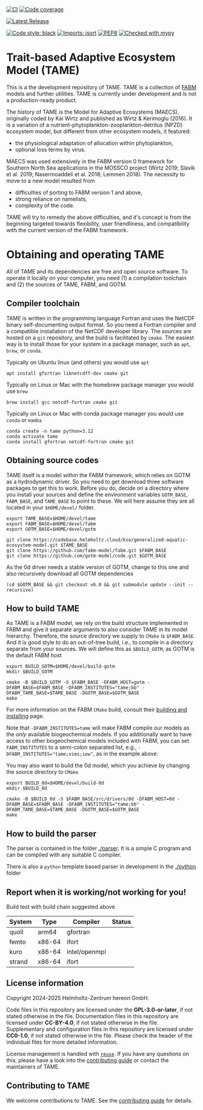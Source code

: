 <!--
SPDX-FileCopyrightText: 2024-2025 Helmholtz-Zentrum hereon GmbH
SPDX-FileContributor: Carsten Lemmen <carsten.lemmen@hereon.de>
SPDX-License-Identifier: CC0-1.0
-->

[![CI](https://codebase.helmholtz.cloud/kse/generalized-aquatic-ecosystem-model/badges/main/pipeline.svg)](https://codebase.helmholtz.cloud/kse/generalized-aquatic-ecosystem-model/-/pipelines?page=1&scope=all&ref=main)
[![Code coverage](https://codebase.helmholtz.cloud/kse/generalized-aquatic-ecosystem-model/badges/main/coverage.svg)](https://codebase.helmholtz.cloud/kse/generalized-aquatic-ecosystem-model/-/graphs/main/charts)

<!-- TODO: uncomment the following line when the package is registered at https://readthedocs.org -->
<!-- [![Docs](https://readthedocs.org/projects/generalized-aquatic-ecosystem-model/badge/?version=latest)](https://generalized-aquatic-ecosystem-model.readthedocs.io/en/latest/) -->

[![Latest Release](https://codebase.helmholtz.cloud/kse/generalized-aquatic-ecosystem-model/-/badges/release.svg)](https://codebase.helmholtz.cloud/kse/generalized-aquatic-ecosystem-model)

<!-- TODO: uncomment the following line when the package is published at https://pypi.org -->
<!-- [![PyPI version](https://img.shields.io/pypi/v/generalized-aquatic-ecosystem-model.svg)](https://pypi.python.org/pypi/generalized-aquatic-ecosystem-model/) -->

[![Code style: black](https://img.shields.io/badge/code%20style-black-000000.svg)](https://github.com/psf/black) [![Imports: isort](https://img.shields.io/badge/%20imports-isort-%231674b1?style=flat&labelColor=ef8336)](https://pycqa.github.io/isort/)
[![PEP8](https://img.shields.io/badge/code%20style-pep8-orange.svg)](https://www.python.org/dev/peps/pep-0008/) [![Checked with mypy](http://www.mypy-lang.org/static/mypy_badge.svg)](http://mypy-lang.org/)

<!-- TODO: uncomment the following line when the package is registered at https://api.reuse.software -->
<!-- [![REUSE status](https://api.reuse.software/badge/codebase.helmholtz.cloud/kse/generalized-aquatic-ecosystem-model)](https://api.reuse.software/info/codebase.helmholtz.cloud/kse/generalized-aquatic-ecosystem-model) -->

# Trait-based Adaptive Ecosystem Model (TAME)

This is a the development repository of TAME. TAME is a collection of [FABM](https://fabm.net) models and further utilities.  TAME is currently under development and is not a production-ready product.

The history of TAME is the Model for Adaptive Ecosystems (MAECS), originally coded by Kai Wirtz and published as Wirtz & Kerimoglu (2016).  It is a variation of a nutrient-phytoplankton-zooplankton-detritus (NPZD) ecosystem model, but different from other ecosystem models, it featured:
- the physiological adaptation of allocation within phytoplankton,
- optional loss terms by virus.

MAECS was used extensively in the FABM version 0 framework for Southern North Sea applications in the MOSSCO project (Wirtz 2019; Slavik et al. 2019; Nasermoaddeli et al. 2018; Lemmen 2018).  The necessity to move to a new model resulted from
- difficulties of porting to FABM version 1 and above,
- strong reliance on namelists,
- complexity of the code.

TAME will try to remedy the above difficulties, and it's concept is from the beginning targeted towards flexibility, user friendliness, and compatibility with the current version of the FABM framework.

# Obtaining and operating TAME

All of TAME and its dependencies are free and open source software. To operate it locally on your computer, you need (1) a compilation toolchain and (2) the sources of TAME, FABM, and GOTM.

## Compiler toolchain

TAME is written in the programming language Fortran and uses the NetCDF binary self-documenting output format.  So you need a Fortran compiler and a compatible installation of the NetCDF developer library.  The sources are hosted on a `git` repository, and the build is facilitated by `cmake`.  The easiest way is to install those for your system in a package manager, such as `apt`, `brew`, or `conda`.

Typically on Ubuntu linux (and others) you would use `apt`
```
apt install gfortran libnetcdff-dev cmake git
```

Typically on Linux or Mac with the homebrew package manager you would use `brew`
```
brew install gcc netcdf-fortran cmake git
```

Typically on Linux or Mac with conda package manager you would use `conda` or `mamba`
```
conda create -n tame python=3.12
conda activate tame
conda install gfortran netcdf-fortran cmake git
```

## Obtaining source codes

TAME itself is a model within the FABM framework, which relies on GOTM as a hydrodynamic driver.  So you need to get download three software packages to get this to work.  Before you do, decide on a directory where you install your sources and define the environment variables `GOTM_BASE`, `FABM_BASE`, and `TAME_BASE` to point to these.  We will here assume they are all located in your `$HOME/devel/` folder.

```
export TAME_BASE=$HOME/devel/tame
export FABM_BASE=$HOME/devel/fabm
export GOTM_BASE=$HOME/devel/gotm

git clone https://codebase.helmholtz.cloud/kse/generalized-aquatic-ecosystem-model.git $TAME_BASE
git clone https://github.com/fabm-model/fabm.git $FABM_BASE
git clone https://github.com/gotm-model/code.git $GOTM_BASE
```

As the 0d driver needs a stable version of GOTM, change to this one and also recursively download all
GOTM dependencies
```
(cd $GOTM_BASE && git checkout v6.0 && git submodule update --init --recursive)
```

## How to build TAME

As TAME is a FABM model, we rely on the build structure implemented in FABM and give it separate arguments to also consider TAME in its model hierarchy.  Therefore, the source directory we supply to `CMake` is `$FABM_BASE`.  And it is good style to do an out-of-tree build, i.e., to compile in a directory separate from your sources.  We will define this as `$BUILD_GOTM`, as GOTM is the default FABM host

```
export BUILD_GOTM=$HOME/devel/build-gotm
mkdir $BUILD_GOTM

cmake -B $BUILD_GOTM -S $FABM_BASE -DFABM_HOST=gotm -DFABM_BASE=$FABM_BASE -DFABM_INSTITUTES="tame;bb" -DFABM_TAME_BASE=$TAME_BASE -DGOTM_BASE=$GOTM_BASE
make
```

For more information on the FABM `CMake` build, consult their [building and installing](https://github.com/fabm-model/fabm/wiki/Building-and-installing) page.

Note that `-DFABM_INSTITUTES=tame` will make FABM compile our models as the _only_ available biogeochemical models. If you additionally want to have access to other biogeochemical models included with FABM, you can set `FABM_INSTITUTES` to a semi-colon separated list, e.g., `-DFABM_INSTITUTES="tame;vims;iow"`, as in the example above.

You may also want to build the 0d model, which you achieve by changing the source directory to `CMake`

```
export BUILD_0d=$HOME/devel/build-0d
mkdir $BUILD_0d

cmake -B $BUILD_0d -S $FABM_BASE/src/drivers/0d -DFABM_HOST=0d -DFABM_BASE=$FABM_BASE -DFABM_INSTITUTES="tame;bb" -DFABM_TAME_BASE=$TAME_BASE -DGOTM_BASE=$GOTM_BASE
make
```

## How to build the parser

The parser is contained in the folder [./parser](./parser). It is a simple C program and can be compiled with any suitable C compiler.

There is also a `python` template based parser in development in the [./python](./python) folder

## Report when it is working/not working for you!

Build test with build chain suggested above

| System | Type   | Compiler      | Status |
| ------ | ------ | ------------- | ------ |
| quoll  | arm64  | gfortran      |        |
| femto  | x86-64 | ifort         |        |
| kuro   | x86-64 | intel/openmpi |        |
| strand | x86-64 | ifort         |        |

## License information

Copyright 2024-2025 Helmholtz-Zentrum hereon GmbH.

Code files in this repository are licensed under the
**GPL-3.0-or-later**, if not stated otherwise
in the file. Documentation files in this repository are licensed under **CC-BY-4.0**, if not stated otherwise in the file. Supplementary and configuration files in this repository are licensed under **CC0-1.0**, if not stated otherwise
in the file. Please check the header of the individual files for more detailed
information.

License management is handled with [`reuse`](https://reuse.readthedocs.io/).
If you have any questions on this, please have a look into the
[contributing guide][contributing] or contact the maintainers of TAME.

## Contributing to TAME

We welcome contributions to TAME. See the [contributing guide][contributing] for details.

[contributing]: https://generalized-aquatic-ecosystem-model.readthedocs.io/en/latest/contributing.html
